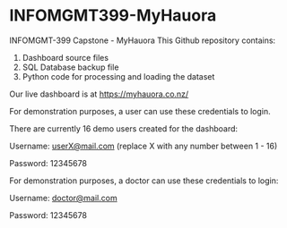 # INFOMGMT399-MyHauora
INFOMGMT-399 Capstone - MyHauora
This Github repository contains:
1. Dashboard source files
2. SQL Database backup file
3. Python code for processing and loading the dataset

Our live dashboard is at https://myhauora.co.nz/

For demonstration purposes, a user can use these credentials to login.

There are currently 16 demo users created for the dashboard:

Username: userX@mail.com (replace X with any number between 1 - 16)

Password: 12345678

For demonstration purposes, a doctor can use these credentials to login:

Username: doctor@mail.com

Password: 12345678
